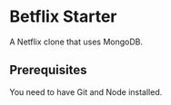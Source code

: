 # Betflix Starter
A Netflix clone that uses MongoDB.

## Prerequisites
You need to have Git and Node installed.